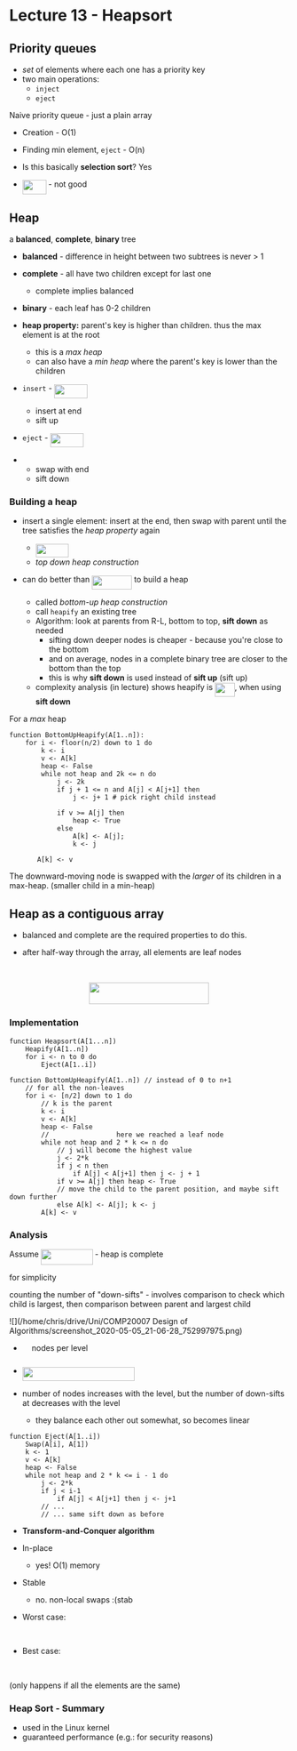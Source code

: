 # Lecture 13 - Heapsort

## Priority queues

- *set* of elements where each one has a priority key
- two main operations:
  - `inject`
  - `eject`

Naive priority queue - just a plain array

- Creation - O(1)

- Finding min element, `eject` - O(n)

- Is this basically **selection sort**? Yes

- <img src="svgs/7f673488709d91c2cf326d97e5a437c3.svg?invert_in_darkmode" align=middle width=42.81220349999999pt height=26.76175259999998pt/> - not good

## Heap

a **balanced**, **complete**, **binary** tree

- **balanced** - difference in height between two subtrees is never > 1

- **complete** - all have two children except for last one
  
  - complete implies balanced

- **binary** - each leaf has 0-2 children

- **heap property:** parent's key is higher than children. thus the max element is at the root
  - this is a *max heap*
  - can also have a *min heap* where the parent's key is lower than the children

- `insert` - <img src="svgs/0d4b7f5b66e994af32a32cfa26868d53.svg?invert_in_darkmode" align=middle width=59.62030469999999pt height=24.65753399999998pt/>
  
  - insert at end
  - sift up

- `eject` - <img src="svgs/0d4b7f5b66e994af32a32cfa26868d53.svg?invert_in_darkmode" align=middle width=59.62030469999999pt height=24.65753399999998pt/>

- - swap with end
  - sift down

### Building a heap

- insert a single element: insert at the end, then swap with parent until the tree satisfies the *heap property* again
  
  - <img src="svgs/0d4b7f5b66e994af32a32cfa26868d53.svg?invert_in_darkmode" align=middle width=59.62030469999999pt height=24.65753399999998pt/>
  - *top down heap construction*

- can do better than <img src="svgs/ff514eba41c59f90c20d895e80719763.svg?invert_in_darkmode" align=middle width=72.2268393pt height=24.65753399999998pt/> to build a heap

  - called *bottom-up heap construction*
  - call `heapify` an existing tree
  - Algorithm: look at parents from R-L, bottom to top, **sift down** as needed
    - sifting down deeper nodes is cheaper - because you're close to the bottom
    - and on average, nodes in a complete binary tree are closer to the bottom than the top
    - this is why **sift down** is used instead of **sift up** (sift up)
  - complexity analysis (in lecture) shows heapify is <img src="svgs/1f08ccc9cd7309ba1e756c3d9345ad9f.svg?invert_in_darkmode" align=middle width=35.64773519999999pt height=24.65753399999998pt/>, when using **sift down**



For a *max* heap

```pseudocode
function BottomUpHeapify(A[1..n]):
	for i <- floor(n/2) down to 1 do
		k <- i
		v <- A[k]
		heap <- False
		while not heap and 2k <= n do
			j <- 2k
			if j + 1 <= n and A[j] < A[j+1] then
				j <- j+ 1 # pick right child instead
                
            if v >= A[j] then
            	heap <- True
            else
            	A[k] <- A[j];
            	k <- j
                
       A[k] <- v
```

The downward-moving node is swapped with the *larger* of its children in a max-heap. (smaller child in a min-heap)

## Heap as a contiguous array

- balanced and complete are the required properties to do this.

- after half-way through the array, all elements are leaf nodes

<p align="center"><img src="svgs/4a7c60a8f9b4facdc604b634653b841f.svg?invert_in_darkmode" align=middle width=330.9386157pt height=17.9744895pt/></p>

<p align="center"><img src="svgs/8bdd57c19dfa003f75e454f319993f63.svg?invert_in_darkmode" align=middle width=215.09246714999998pt height=39.452455349999994pt/></p>

### Implementation

```pseudocode
function Heapsort(A[1...n])
    Heapify(A[1..n])
    for i <- n to 0 do
        Eject(A[1..i])
```

```pseudocode
function BottomUpHeapify(A[1..n]) // instead of 0 to n+1
    // for all the non-leaves
    for i <- [n/2] down to 1 do
        // k is the parent
        k <- i
        v <- A[k]
        heap <- False
        //                 here we reached a leaf node
        while not heap and 2 * k <= n do
            // j will become the highest value
            j <- 2*k
            if j < n then
                if A[j] < A[j+1] then j <- j + 1
            if v >= A[j] then heap <- True
            // move the child to the parent position, and maybe sift                    down further
            else A[k] <- A[j]; k <- j
        A[k] <- v
```

### Analysis

Assume <img src="svgs/f2b477c258b331bb4b63b32b99246a01.svg?invert_in_darkmode" align=middle width=93.47596829999998pt height=27.91243950000002pt/> - heap is complete

for simplicity

counting the number of "down-sifts" - involves comparison to check which child is largest, then comparison between parent and largest child

![](/home/chris/drive/Uni/COMP20007 Design of Algorithms/screenshot_2020-05-05_21-06-28_752997975.png)

- <img src="svgs/3a4a83447347e8eae50b856ef8a03468.svg?invert_in_darkmode" align=middle width=12.87010889999999pt height=27.15900329999998pt/> nodes per level

- <img src="svgs/389672488507122c83dc5dcf4598413e.svg?invert_in_darkmode" align=middle width=201.72807269999998pt height=24.65753399999998pt/>

- number of nodes increases with the level, but the number of down-sifts at decreases with the level
  
  - they balance each other out somewhat, so becomes linear

```pseudocode
function Eject(A[1..i])
    Swap(A[i], A[1])
    k <- 1
    v <- A[k]
    heap <- False
    while not heap and 2 * k <= i - 1 do
        j <- 2*k
        if j < i-1
            if A[j] < A[j+1] then j <- j+1
        // ...
        // ... same sift down as before
```

- **Transform-and-Conquer algorithm**

- In-place
  
  - yes! O(1) memory

- Stable
  
  - no. non-local swaps :(stab

- Worst case:

<p align="center"><img src="svgs/1ef05969435710b033be239bb58b6559.svg?invert_in_darkmode" align=middle width=436.4199048pt height=16.438356pt/></p>

- Best case:

<p align="center"><img src="svgs/5a51abb807213967035618c0983031b7.svg?invert_in_darkmode" align=middle width=200.00430615pt height=16.438356pt/></p>

(only happens if all the elements are the same)

### Heap Sort - Summary

- used in the Linux kernel
- guaranteed performance (e.g.: for security reasons)